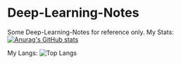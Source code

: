 # Deep-Learning-Notes
Some Deep-Learning-Notes for reference only.
My Stats:
[![Anurag's GitHub stats](https://github-readme-stats.vercel.app/api?username=aaron-other&show_icons=true&theme=transparent)](https://github.com/anuraghazra/github-readme-stats)

My Langs:
![Top Langs](https://github-readme-stats.vercel.app/api/top-langs/?username=aaron-other&size_weight=0.5&count_weight=0.5)
